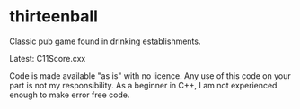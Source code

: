 # thirteenball
Classic pub game found in drinking establishments.

Latest: C11Score.cxx

Code is made available "as is" with no licence. Any use of this code on your part is not my responsibility. As a beginner in C++, I am not experienced enough to make error free code.
